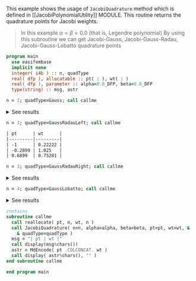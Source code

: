 This example shows the usage of `JacobiQuadrature` method which is defined in [[JacobiPolynomialUtility]] MODULE. This routine returns the quadrature points for Jacobi weights.

> In this example $\alpha=\beta=0.0$ (that is, Legendre polynomial)
> By using this subroutine we can get Jacobi-Gauss, Jacobi-Gauss-Radau, Jacobi-Gauss-Lobatto quadrature points

```fortran
program main
  use easifembase
  implicit none
  integer( i4b ) :: n, quadType
  real( dfp ), allocatable :: pt( : ), wt( : )
  real( dfp ), parameter :: alpha=0.0_DFP, beta=0.0_DFP
  type(string) :: msg, astr
```

```fortran title "Jacobi-Gauss"
n = 2; quadType=Gauss; call callme
```

<details>
<summary>See results</summary>
<div>

| pt       | wt |
| -------- | -- |
| -0.57735 | 1  |
| 0.57735  | 1  |

</div>
</details>

```fortran title "Jacobi-Radau-Left"
n = 3; quadType=GaussRadauLeft; call callme
```

```txt title="results"
| pt      | wt      |
|---------|---------|
| -1      | 0.22222 |
| -0.2899 | 1.025   |
| 0.6899  | 0.75281 |
```

```fortran title "Jacobi-Radau-Right"
n = 3; quadType=GaussRadauRight; call callme
```

<details>
<summary>See results</summary>
<div>

| pt      | wt      |
| ------- | ------- |
| -0.6899 | 0.75281 |
| 0.2899  | 1.025   |
| 1       | 0.22222 |

</div>
</details>

```fortran title "Jacobi-Lobatto"
n = 4; quadType=GaussLobatto; call callme
```

<details>
<summary>See results</summary>
<div>

| pt       | wt      |
| -------- | ------- |
| -1       | 0.16667 |
| -0.44721 | 0.83333 |
| 0.44721  | 0.83333 |
| 1        | 0.16667 |

</div>
</details>

```fortran
contains
subroutine callme
  call reallocate( pt, n, wt, n )
  call JacobiQuadrature( n=n, alpha=alpha, beta=beta, pt=pt, wt=wt, &
    & quadType=quadType )
  msg = "| pt | wt |"
  call display(msg%chars())
  astr = MdEncode( pt .COLCONCAT. wt )
  call display( astr%chars(), "" )
end subroutine callme
```

```fortran
end program main
```
